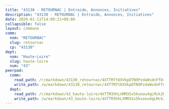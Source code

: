 ```yaml
---
title: "43130 - RETOURNAC | Entraide, Annonces, Initiatives"
description: "43130 - RETOURNAC | Entraide, Annonces, Initiatives"
date: 2020-01-11T14:09:21+09:00
collapsible: false
layout: commune
comm:
  nom: "RETOURNAC"
  slug: retournac
  cp: "43130"
dept:
  nom: "Haute-Loire"
  slug: haute-loire
  num: "43"
peerpad:
  comm:
    read_path: /r/markdown/43130_retournac/4XTTM7t6XVkpDTN9PzdaWsdnFf8rNL44N3E92gdUNYb6tnqms
    write_path: /w/markdown/43130_retournac/4XTTM7t6XVkpDTN9PzdaWsdnFf8rNL44N3E92gdUNYb6tnqms-K3TgTgk8pC9gZExY5zUYpJHScgE3wRAvV5t67MN8T3xR6K1enHwbESZc7NXevE8WvqyrZcbTKHvWf1jDAo5fC2EuUf4SoQTH16pd265C8Nbvqwawm6YT2gBjjVEYTY2a5yo9ng7b
  dept:
    read_path: /r/markdown/43_haute-loire/4XTTM3hhLVMM3Sx5kxoou4qLMck2RjGiJF8bjxPuKy3VyRdWX
    write_path: /w/markdown/43_haute-loire/4XTTM3hhLVMM3Sx5kxoou4qLMck2RjGiJF8bjxPuKy3VyRdWX-K3TgTnndWXCUw13Pw3gJoEo9qHUCGXZ4frH2coLZWWDcoWKo22cU2VNENpi117F5bi6bu3WHMPd2VTrETU2R5owQhCBrUQgvCKerk4NqeDhN66egG9mHY8CCfEckbCp9SecEdL6b
---
```


